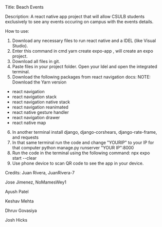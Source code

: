 Title: Beach Events

Description: A react native app project that will allow CSULB students exclusively 
to see any events occuring on campus with the events details.

How to use:
1. Download any necessary files to run react native and a IDEL (like Visual Studio).
2. Enter this command in cmd yarn create expo-app <Name of App>  , will create an expo project.
3. Download all files in git.
4. Paste files in your project folder.
Open your Idel and open the integrated terminal.
5. Download the following packages from react navigation docs:
NOTE: Download the Yarn version
- react navigation
- react navigation stack
- react navigation native stack
- react navigation reanimated
- react native gesture handler
- react navigation drawer
- react native map
6. In another terminal install django, django-corshears, django-rate-frame, and requests
7. In that same terminal run the code and change "YOURIP" to your IP for that computer
python manage.py runserver "YOUR IP":8000
8. Run the code in the terminal using the following command:
npx expo start --clear
9. Use phone device to scan QR code to see the app in your device.


Credits:
Juan Rivera, JuanRivera-7
  
Jose Jimenez, NoMamesWey1
  
Ayush Patel
  
Keshav Mehta
  
Dhruv Govasiya
  
Josh Hicks

